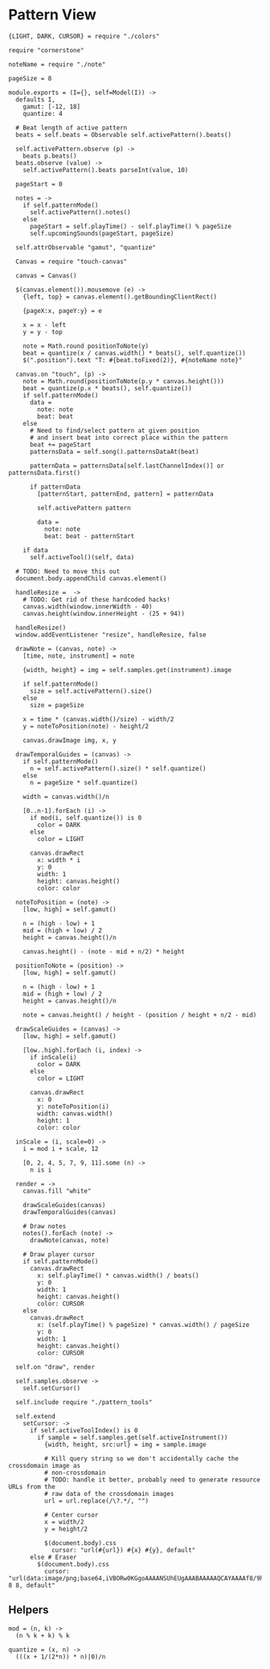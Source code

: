 Pattern View
============

    {LIGHT, DARK, CURSOR} = require "./colors"

    require "cornerstone"

    noteName = require "./note"

    pageSize = 8

    module.exports = (I={}, self=Model(I)) ->
      defaults I,
        gamut: [-12, 18]
        quantize: 4

      # Beat length of active pattern
      beats = self.beats = Observable self.activePattern().beats()

      self.activePattern.observe (p) ->
        beats p.beats()
      beats.observe (value) ->
        self.activePattern().beats parseInt(value, 10)

      pageStart = 0

      notes = ->
        if self.patternMode()
          self.activePattern().notes()
        else
          pageStart = self.playTime() - self.playTime() % pageSize
          self.upcomingSounds(pageStart, pageSize)

      self.attrObservable "gamut", "quantize"

      Canvas = require "touch-canvas"

      canvas = Canvas()

      $(canvas.element()).mousemove (e) ->
        {left, top} = canvas.element().getBoundingClientRect()

        {pageX:x, pageY:y} = e

        x = x - left
        y = y - top

        note = Math.round positionToNote(y)
        beat = quantize(x / canvas.width() * beats(), self.quantize())
        $(".position").text "T: #{beat.toFixed(2)}, #{noteName note}"

      canvas.on "touch", (p) ->
        note = Math.round(positionToNote(p.y * canvas.height()))
        beat = quantize(p.x * beats(), self.quantize())
        if self.patternMode()
          data =
            note: note
            beat: beat
        else
          # Need to find/select pattern at given position
          # and insert beat into correct place within the pattern
          beat += pageStart
          patternsData = self.song().patternsDataAt(beat)

          patternData = patternsData[self.lastChannelIndex()] or patternsData.first()

          if patternData
            [patternStart, patternEnd, pattern] = patternData

            self.activePattern pattern

            data =
              note: note
              beat: beat - patternStart

        if data
          self.activeTool()(self, data)

      # TODO: Need to move this out
      document.body.appendChild canvas.element()

      handleResize =  ->
        # TODO: Get rid of these hardcoded hacks!
        canvas.width(window.innerWidth - 40)
        canvas.height(window.innerHeight - (25 + 94))

      handleResize()
      window.addEventListener "resize", handleResize, false

      drawNote = (canvas, note) ->
        [time, note, instrument] = note

        {width, height} = img = self.samples.get(instrument).image

        if self.patternMode()
          size = self.activePattern().size()
        else
          size = pageSize

        x = time * (canvas.width()/size) - width/2
        y = noteToPosition(note) - height/2

        canvas.drawImage img, x, y

      drawTemporalGuides = (canvas) ->
        if self.patternMode()
          n = self.activePattern().size() * self.quantize()
        else
          n = pageSize * self.quantize()

        width = canvas.width()/n

        [0..n-1].forEach (i) ->
          if mod(i, self.quantize()) is 0
            color = DARK
          else
            color = LIGHT

          canvas.drawRect
            x: width * i
            y: 0
            width: 1
            height: canvas.height()
            color: color

      noteToPosition = (note) ->
        [low, high] = self.gamut()

        n = (high - low) + 1
        mid = (high + low) / 2
        height = canvas.height()/n

        canvas.height() - (note - mid + n/2) * height

      positionToNote = (position) ->
        [low, high] = self.gamut()

        n = (high - low) + 1
        mid = (high + low) / 2
        height = canvas.height()/n

        note = canvas.height() / height - (position / height + n/2 - mid)

      drawScaleGuides = (canvas) ->
        [low, high] = self.gamut()

        [low..high].forEach (i, index) ->
          if inScale(i)
            color = DARK
          else
            color = LIGHT

          canvas.drawRect
            x: 0
            y: noteToPosition(i)
            width: canvas.width()
            height: 1
            color: color

      inScale = (i, scale=0) ->
        i = mod i + scale, 12

        [0, 2, 4, 5, 7, 9, 11].some (n) ->
          n is i

      render = ->
        canvas.fill "white"

        drawScaleGuides(canvas)
        drawTemporalGuides(canvas)

        # Draw notes
        notes().forEach (note) ->
          drawNote(canvas, note)

        # Draw player cursor
        if self.patternMode()
          canvas.drawRect
            x: self.playTime() * canvas.width() / beats()
            y: 0
            width: 1
            height: canvas.height()
            color: CURSOR
        else
          canvas.drawRect
            x: (self.playTime() % pageSize) * canvas.width() / pageSize
            y: 0
            width: 1
            height: canvas.height()
            color: CURSOR

      self.on "draw", render

      self.samples.observe ->
        self.setCursor()

      self.include require "./pattern_tools"

      self.extend
        setCursor: ->
          if self.activeToolIndex() is 0
            if sample = self.samples.get(self.activeInstrument())
              {width, height, src:url} = img = sample.image

              # Kill query string so we don't accidentally cache the crossdomain image as
              # non-crossdomain
              # TODO: handle it better, probably need to generate resource URLs from the
              # raw data of the crossdomain images
              url = url.replace(/\?.*/, "")

              # Center cursor
              x = width/2
              y = height/2

              $(document.body).css
                cursor: "url(#{url}) #{x} #{y}, default"
          else # Eraser
            $(document.body).css
              cursor: "url(data:image/png;base64,iVBORw0KGgoAAAANSUhEUgAAABAAAAAQCAYAAAAf8/9hAAAABGdBTUEAAK/INwWK6QAAAIdJREFUeJzNUsERwCAIw15n031wDt0Hl0s/9VoF9NnmZzRBCERfI2zusdOtDABmopRGVoRCrdviADNMiADM6L873Mql2NYiw3E2WItzVi2dSuw8JBHNvQyegcU4vmjNFesWZrHFTSlYQ/RhRDgatKZFnXPy7zMIoVaYa3fH5i3PTHira4r/gQv1W1E4p9FksQAAAABJRU5ErkJggg==) 8 8, default"

Helpers
-------

    mod = (n, k) ->
      (n % k + k) % k

    quantize = (x, n) ->
      (((x + 1/(2*n)) * n)|0)/n
